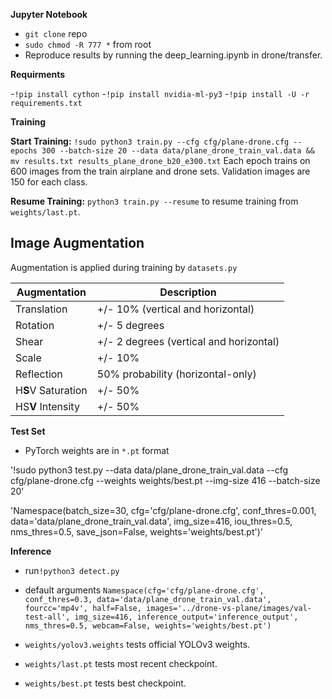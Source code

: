 **Jupyter Notebook** 

- `git clone` repo
- `sudo chmod -R 777 *` from root
- Reproduce results by running the deep_learning.ipynb in drone/transfer.

**Requirments**

-`!pip install cython`
-`!pip install nvidia-ml-py3`
-`!pip install -U -r requirements.txt`

**Training**

**Start Training:** `!sudo python3 train.py --cfg cfg/plane-drone.cfg --epochs 300 --batch-size 20 --data data/plane_drone_train_val.data && mv results.txt results_plane_drone_b20_e300.txt` Each epoch trains on 600 images from the train airplane and drone sets. Validation images are 150 for each class.

**Resume Training:** `python3 train.py --resume` to resume training from `weights/last.pt`.

## Image Augmentation
Augmentation is applied during training by `datasets.py`  

Augmentation | Description
--- | ---
Translation | +/- 10% (vertical and horizontal)
Rotation | +/- 5 degrees
Shear | +/- 2 degrees (vertical and horizontal)
Scale | +/- 10%
Reflection | 50% probability (horizontal-only)
H**S**V Saturation | +/- 50%
HS**V** Intensity | +/- 50%

**Test Set**

- PyTorch weights are in `*.pt` format

'!sudo python3 test.py --data data/plane_drone_train_val.data --cfg cfg/plane-drone.cfg --weights weights/best.pt --img-size 416 --batch-size 20'

'Namespace(batch_size=30, cfg='cfg/plane-drone.cfg', conf_thres=0.001, data='data/plane_drone_train_val.data', img_size=416, iou_thres=0.5, nms_thres=0.5, save_json=False, weights='weights/best.pt')'

**Inference**
- run`!python3 detect.py`

- default arguments `Namespace(cfg='cfg/plane-drone.cfg', conf_thres=0.3, data='data/plane_drone_train_val.data', fourcc='mp4v', half=False, images='../drone-vs-plane/images/val-test-all', img_size=416, inference_output='inference_output', nms_thres=0.5, webcam=False, weights='weights/best.pt')`

- `weights/yolov3.weights` tests official YOLOv3 weights.
- `weights/last.pt` tests most recent checkpoint.
- `weights/best.pt` tests best checkpoint.

